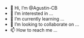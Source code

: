 - 👋 Hi, I’m @Agustin-CB
- 👀 I’m interested in ...
- 🌱 I’m currently learning ...
- 💞️ I’m looking to collaborate on ...
- 📫 How to reach me ...

<!---
Agustin-CB/Agustin-CB is a ✨ special ✨ repository because its `README.md` (this file) appears on your GitHub profile.
You can click the Preview link to take a look at your changes.
--->
